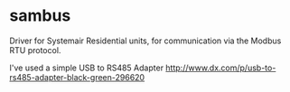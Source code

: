 # sambus
Driver for Systemair Residential units, for communication via the Modbus RTU protocol.

I've used a simple USB to RS485 Adapter http://www.dx.com/p/usb-to-rs485-adapter-black-green-296620
